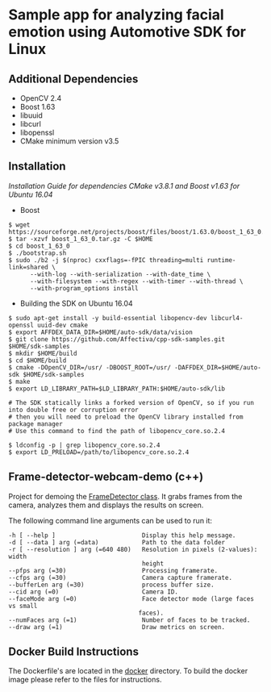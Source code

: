 # Sample app for analyzing facial emotion using Automotive SDK for Linux

Additional Dependencies
------------

- OpenCV 2.4
- Boost 1.63
- libuuid
- libcurl
- libopenssl
- CMake minimum version v3.5

Installation
------------
*Installation Guide for dependencies CMake v3.8.1 and Boost v1.63 for Ubuntu 16.04*

- Boost

```
$ wget https://sourceforge.net/projects/boost/files/boost/1.63.0/boost_1_63_0.tar.gz
$ tar -xzvf boost_1_63_0.tar.gz -C $HOME
$ cd boost_1_63_0
$ ./bootstrap.sh
$ sudo ./b2 -j $(nproc) cxxflags=-fPIC threading=multi runtime-link=shared \
      --with-log --with-serialization --with-date_time \
      --with-filesystem --with-regex --with-timer --with-thread \
      --with-program_options install
```

- Building the SDK on Ubuntu 16.04

```bashrc
$ sudo apt-get install -y build-essential libopencv-dev libcurl4-openssl uuid-dev cmake
$ export AFFDEX_DATA_DIR=$HOME/auto-sdk/data/vision
$ git clone https://github.com/Affectiva/cpp-sdk-samples.git $HOME/sdk-samples
$ mkdir $HOME/build
$ cd $HOME/build
$ cmake -DOpenCV_DIR=/usr/ -DBOOST_ROOT=/usr/ -DAFFDEX_DIR=$HOME/auto-sdk $HOME/sdk-samples
$ make
$ export LD_LIBRARY_PATH=$LD_LIBRARY_PATH:$HOME/auto-sdk/lib

# The SDK statically links a forked version of OpenCV, so if you run into double free or corruption error
# then you will need to preload the OpenCV library installed from package manager
# Use this command to find the path of libopencv_core.so.2.4

$ ldconfig -p | grep libopencv_core.so.2.4
$ export LD_PRELOAD=/path/to/libopencv_core.so.2.4

```

Frame-detector-webcam-demo (c++)
------------------

Project for demoing the [FrameDetector class](https://auto.affectiva.com/docs/vision-create-detector). It grabs frames from the camera, analyzes them and displays the results on screen.

The following command line arguments can be used to run it:

    -h [ --help ]                        Display this help message.
    -d [ --data ] arg (=data)            Path to the data folder
    -r [ --resolution ] arg (=640 480)   Resolution in pixels (2-values): width
                                         height
    --pfps arg (=30)                     Processing framerate.
    --cfps arg (=30)                     Camera capture framerate.
    --bufferLen arg (=30)                process buffer size.
    --cid arg (=0)                       Camera ID.
    --faceMode arg (=0)                  Face detector mode (large faces vs small
                                        faces).
    --numFaces arg (=1)                  Number of faces to be tracked.
    --draw arg (=1)                      Draw metrics on screen.

Docker Build Instructions
-------------------------

The Dockerfile's are located in the [docker](docker) directory. To build the docker image please refer to the files for instructions.
